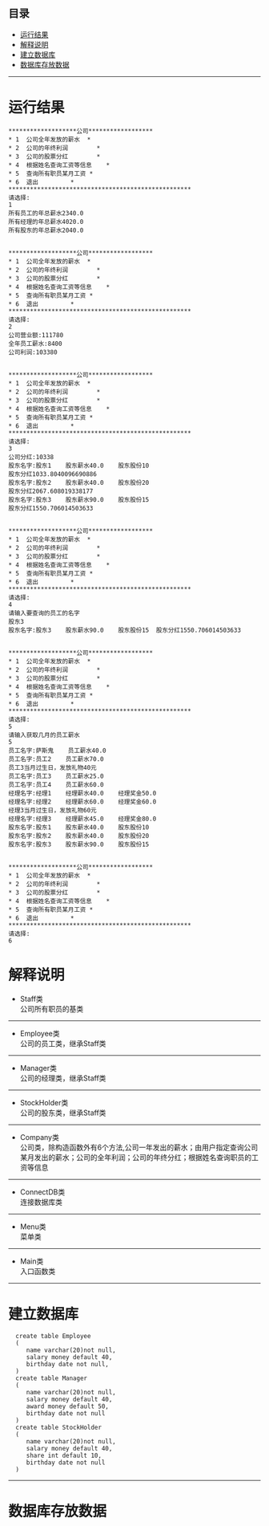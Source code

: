 ## 目录
* [运行结果](#运行结果)
* [解释说明](#解释说明)
* [建立数据库](#建立数据库)
* [数据库存放数据](#数据库存放数据)
___
# 运行结果
    *******************公司******************
    * 1  公司全年发放的薪水	*
    * 2  公司的年终利润		*
    * 3  公司的股票分红		*
    * 4  根据姓名查询工资等信息	*
    * 5  查询所有职员某月工资	*
    * 6  退出			*
    ***************************************************
    请选择:
    1
    所有员工的年总薪水2340.0
    所有经理的年总薪水4020.0
    所有股东的年总薪水2040.0


    *******************公司******************
    * 1  公司全年发放的薪水	*
    * 2  公司的年终利润		*
    * 3  公司的股票分红		*
    * 4  根据姓名查询工资等信息	*
    * 5  查询所有职员某月工资	*
    * 6  退出			*
    ***************************************************
    请选择:
    2
    公司营业额:111780
    全年员工薪水:8400
    公司利润:103380


    *******************公司******************
    * 1  公司全年发放的薪水	*
    * 2  公司的年终利润		*
    * 3  公司的股票分红		*
    * 4  根据姓名查询工资等信息	*
    * 5  查询所有职员某月工资	*
    * 6  退出			*
    ***************************************************
    请选择:
    3
    公司分红:10338
    股东名字:股东1	股东薪水40.0	股东股份10	
    股东分红1033.8040096690886
    股东名字:股东2	股东薪水40.0	股东股份20	
    股东分红2067.608019338177
    股东名字:股东3	股东薪水90.0	股东股份15	
    股东分红1550.706014503633


    *******************公司******************
    * 1  公司全年发放的薪水	*
    * 2  公司的年终利润		*
    * 3  公司的股票分红		*
    * 4  根据姓名查询工资等信息	*
    * 5  查询所有职员某月工资	*
    * 6  退出			*
    ***************************************************
    请选择:
    4
    请输入要查询的员工的名字
    股东3
    股东名字:股东3	股东薪水90.0	股东股份15	股东分红1550.706014503633


    *******************公司******************
    * 1  公司全年发放的薪水	*
    * 2  公司的年终利润		*
    * 3  公司的股票分红		*
    * 4  根据姓名查询工资等信息	*
    * 5  查询所有职员某月工资	*
    * 6  退出			*
    ***************************************************
    请选择:
    5
    请输入获取几月的员工薪水
    5
    员工名字:萨斯鬼	员工薪水40.0
    员工名字:员工2	员工薪水70.0
    员工3当月过生日，发放礼物40元
    员工名字:员工3	员工薪水25.0
    员工名字:员工4	员工薪水60.0
    经理名字:经理1	经理薪水40.0	经理奖金50.0
    经理名字:经理2	经理薪水60.0	经理奖金60.0
    经理3当月过生日，发放礼物60元
    经理名字:经理3	经理薪水45.0	经理奖金80.0
    股东名字:股东1	股东薪水40.0	股东股份10
    股东名字:股东2	股东薪水40.0	股东股份20
    股东名字:股东3	股东薪水90.0	股东股份15


    *******************公司******************
    * 1  公司全年发放的薪水	*
    * 2  公司的年终利润		*
    * 3  公司的股票分红		*
    * 4  根据姓名查询工资等信息	*
    * 5  查询所有职员某月工资	*
    * 6  退出			*
    ***************************************************
    请选择:
    6
# 解释说明
* Staff类</br>
公司所有职员的基类
***
* Employee类</br>
公司的员工类，继承Staff类
***
* Manager类</br>
公司的经理类，继承Staff类
***
* StockHolder类</br>
公司的股东类，继承Staff类
***
* Company类</br>
公司类，除构造函数外有6个方法,公司一年发出的薪水；由用户指定查询公司某月发出的薪水；公司的全年利润；公司的年终分红；根据姓名查询职员的工资等信息
***
* ConnectDB类</br>
连接数据库类
***
* Menu类</br>
菜单类
***
* Main类</br>
入口函数类
***
# 建立数据库
      create table Employee
      (
         name varchar(20)not null,
         salary money default 40,
         birthday date not null,	
      )
      create table Manager
      (
         name varchar(20)not null,
         salary money default 40,
         award money default 50,
         birthday date not null
      )
      create table StockHolder
      (
         name varchar(20)not null,
         salary money default 40,
         share int default 10,
         birthday date not null
      )
***
# 数据库存放数据
